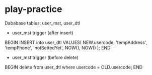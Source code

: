 # play-practice

Dababase tables: user_mst, user_dtl

- user_mst trigger (after insert)

BEGIN
	INSERT into
		user_dtl
	VALUES(
		NEW.usercode,
		'tempAddress',
		'tempPhone',
		'notSettedYet',
		NOW(),
		NOW()
	);
END

- user_mst trigger (before delete)

BEGIN
	delete
	from
		user_dtl
	where
		usercode = OLD.usercode;
END
